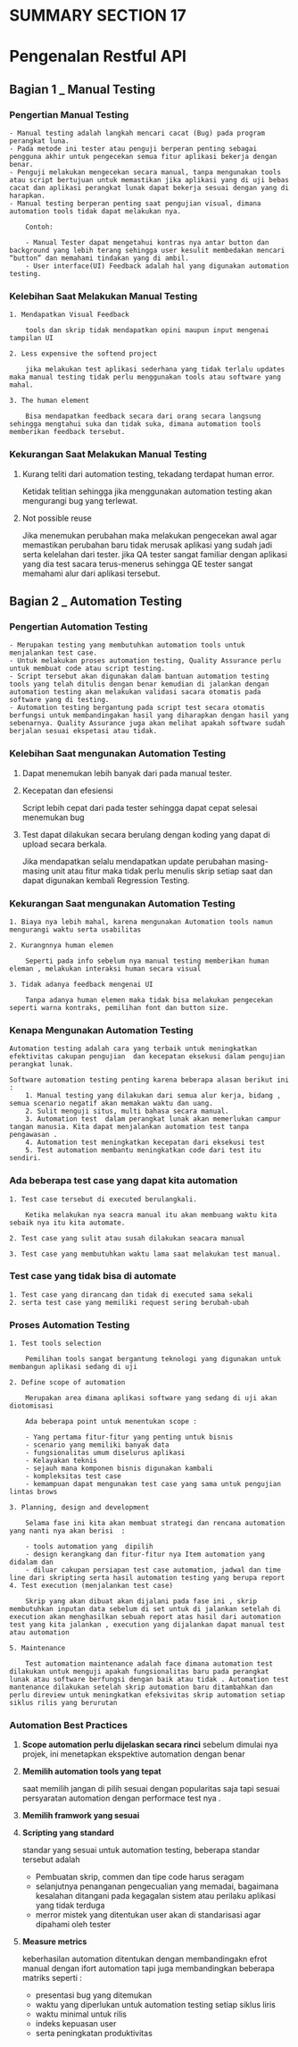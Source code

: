 # SUMMARY SECTION 17
# Pengenalan Restful API

## Bagian 1 _ Manual Testing

### Pengertian Manual Testing
    - Manual testing adalah langkah mencari cacat (Bug) pada program perangkat luna.
    - Pada metode ini tester atau penguji berperan penting sebagai pengguna akhir untuk pengecekan semua fitur aplikasi bekerja dengan benar.
    - Penguji melakukan mengecekan secara manual, tanpa mengunakan tools atau script bertujuan untuk memastikan jika aplikasi yang di uji bebas cacat dan aplikasi perangkat lunak dapat bekerja sesuai dengan yang di harapkan.
    - Manual testing berperan penting saat pengujian visual, dimana automation tools tidak dapat melakukan nya.
        
        Contoh: 
        
        - Manual Tester dapat mengetahui kontras nya antar button dan background yang lebih terang sehingga user kesulit membedakan mencari “button” dan memahami tindakan yang di ambil.
        - User interface(UI) Feedback adalah hal yang digunakan automation testing.

### Kelebihan Saat Melakukan Manual Testing
    1. Mendapatkan Visual Feedback
        
        tools dan skrip tidak mendapatkan opini maupun input mengenai tampilan UI 
        
    2. Less expensive the softend project
        
        jika melakukan test aplikasi sederhana yang tidak terlalu updates maka manual testing tidak perlu menggunakan tools atau software yang mahal.
        
    3. The human element
        
        Bisa mendapatkan feedback secara dari orang secara langsung sehingga mengtahui suka dan tidak suka, dimana automation tools memberikan feedback tersebut.
        
### Kekurangan Saat Melakukan Manual Testing
1. Kurang teliti dari automation testing, tekadang terdapat human error. 

    Ketidak telitian sehingga jika menggunakan automation testing akan mengurangi bug yang terlewat.
    
2. Not possible reuse  
    
    Jika menemukan perubahan maka melakukan pengecekan awal agar memastikan perubahan baru tidak merusak aplikasi yang sudah jadi serta kelelahan dari tester.  jika QA tester sangat familiar dengan aplikasi yang dia test sacara terus-menerus sehingga QE tester sangat memahami alur dari aplikasi tersebut.

## Bagian 2 _ Automation Testing

### Pengertian Automation Testing
    - Merupakan testing yang membutuhkan automation tools untuk menjalankan test case.
    - Untuk melakukan proses automation testing, Quality Assurance perlu untuk membuat code atau script testing.
    - Script tersebut akan digunakan dalam bantuan automation testing tools yang telah ditulis dengan benar kemudian di jalankan dengan automation testing akan melakukan validasi sacara otomatis pada software yang di testing.
    - Automation testing bergantung pada script test secara otomatis berfungsi untuk membandingakan hasil yang diharapkan dengan hasil yang sebenarnya. Quality Assurance juga akan melihat apakah software sudah berjalan sesuai ekspetasi atau tidak.

### Kelebihan Saat mengunakan Automation Testing
1. Dapat menemukan lebih banyak dari pada manual tester.

2. Kecepatan dan efesiensi
    
    Script lebih cepat dari pada tester sehingga dapat cepat selesai menemukan bug
    
3. Test dapat dilakukan secara berulang dengan koding yang dapat di upload secara berkala. 
    
    Jika mendapatkan selalu mendapatkan update perubahan masing-masing unit atau fitur maka tidak perlu menulis skrip setiap saat dan dapat digunakan kembali Regression Testing.

### Kekurangan Saat mengunakan Automation Testing
    1. Biaya nya lebih mahal, karena mengunakan Automation tools namun mengurangi waktu serta usabilitas

    2. Kurangnnya human elemen 
        
        Seperti pada info sebelum nya manual testing memberikan human eleman , melakukan interaksi human secara visual 
        
    3. Tidak adanya feedback mengenai UI
        
        Tanpa adanya human elemen maka tidak bisa melakukan pengecekan seperti warna kontraks, pemilihan font dan button size.

### Kenapa Mengunakan Automation Testing
    
    Automation testing adalah cara yang terbaik untuk meningkatkan efektivitas cakupan pengujian  dan kecepatan eksekusi dalam pengujian perangkat lunak. 
    
    Software automation testing penting karena beberapa alasan berikut ini :
        1. Manual testing yang dilakukan dari semua alur kerja, bidang , semua scenario negatif akan memakan waktu dan uang.
        2. Sulit menguji situs, multi bahasa secara manual.
        3. Automation test  dalam perangkat lunak akan memerlukan campur tangan manusia. Kita dapat menjalankan automation test tanpa pengawasan .
        4. Automation test meningkatkan kecepatan dari eksekusi test
        5. Test automation membantu meningkatkan code dari test itu sendiri.

### Ada beberapa test case yang dapat kita automation
    1. Test case tersebut di executed berulangkali.
        
        Ketika melakukan nya seacra manual itu akan membuang waktu kita sebaik nya itu kita automate.
        
    2. Test case yang sulit atau susah dilakukan seacara manual

    3. Test case yang membutuhkan waktu lama saat melakukan test manual.

### Test case yang tidak bisa di automate
    1. Test case yang dirancang dan tidak di executed sama sekali  
    2. serta test case yang memiliki request sering berubah-ubah

### Proses Automation Testing
    1. Test tools selection
        
        Pemilihan tools sangat bergantung teknologi yang digunakan untuk membangun aplikasi sedang di uji
        
    2. Define scope of automation 
        
        Merupakan area dimana aplikasi software yang sedang di uji akan diotomisasi
        
        Ada beberapa point untuk menentukan scope :
        
        - Yang pertama fitur-fitur yang penting untuk bisnis
        - scenario yang memiliki banyak data
        - fungsionalitas umum diselurus aplikasi
        - Kelayakan teknis
        - sejauh mana komponen bisnis digunakan kambali
        - kompleksitas test case
        - kemampuan dapat mengunakan test case yang sama untuk pengujian lintas brows

    3. Planning, design and development 
        
        Selama fase ini kita akan membuat strategi dan rencana automation yang nanti nya akan berisi  : 
        
        - tools automation yang  dipilih
        - design kerangkang dan fitur-fitur nya Item automation yang didalam dan
        - diluar cakupan persiapan test case automation, jadwal dan time line dari skripting serta hasil automation testing yang berupa report
    4. Test execution (menjalankan test case)
        
        Skrip yang akan dibuat akan dijalani pada fase ini , skrip membutuhkan inputan data sebelum di set untuk di jalankan setelah di execution akan menghasilkan sebuah report atas hasil dari automation test yang kita jalankan , execution yang dijalankan dapat manual test atau automation 
        
    5. Maintenance 
        
        Test automation maintenance adalah face dimana automation test dilakukan untuk menguji apakah fungsionalitas baru pada perangkat lunak atau software berfungsi dengan baik atau tidak . Automation test mantenance dilakukan setelah skrip automation baru ditambahkan dan perlu direview untuk meningkatkan efeksivitas skrip automation setiap siklus rilis yang berurutan 
        
### Automation Best Practices

1. **Scope automation perlu dijelaskan secara rinci** sebelum dimulai nya projek, ini menetapkan ekspektive automation dengan benar 
2. **Memilih automation tools yang tepat** 
    
    saat memilih jangan di pilih sesuai dengan popularitas saja tapi sesuai persyaratan automation dengan performace test nya .
    
3. **Memilih framwork yang sesuai** 
4. **Scripting yang standard**
    
    standar yang sesuai untuk automation testing, beberapa standar tersebut adalah 
    
    - Pembuatan skrip, commen dan tipe code harus seragam
    - selanjutnya penanganan pengecualian yang memadai, bagaimana kesalahan ditangani pada kegagalan sistem atau perilaku aplikasi yang tidak terduga
    - merror mistek yang ditentukan user akan di standarisasi  agar dipahami oleh tester
5. **Measure metrics**
    
    keberhasilan automation ditentukan dengan membandingakn efrot manual dengan ifort automation tapi juga membandingkan beberapa matriks seperti : 
    
    - presentasi bug yang ditemukan
    - waktu yang diperlukan untuk automation testing setiap siklus liris
    - waktu minimal untuk rilis
    - indeks kepuasan user
    - serta peningkatan produktivitas